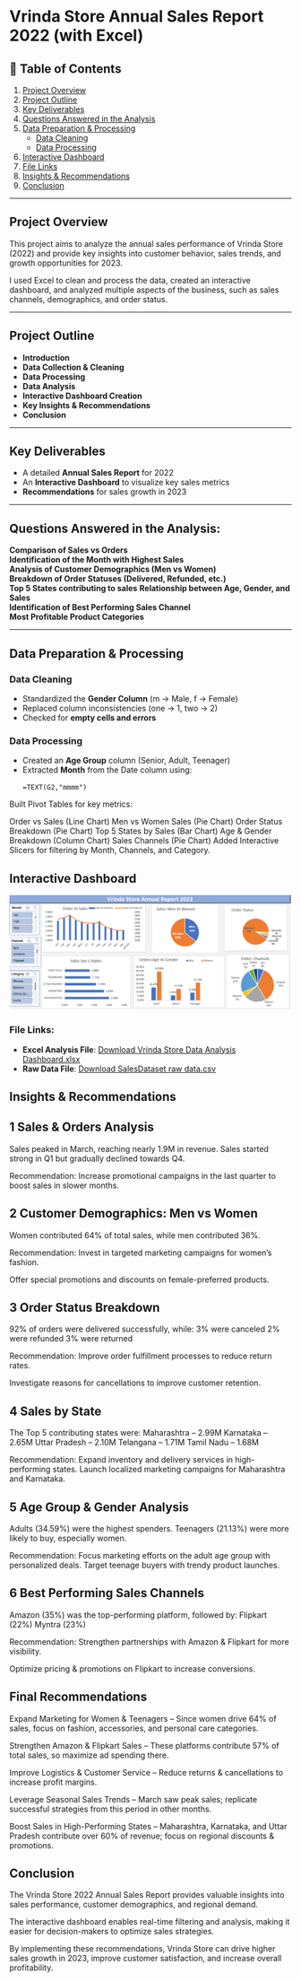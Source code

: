 # Vrinda Store Annual Sales Report 2022 (with Excel)

## 📌 Table of Contents
1. [Project Overview](#project-overview)
2. [Project Outline](#project-outline)
3. [Key Deliverables](#key-deliverables)
4. [Questions Answered in the Analysis](#questions-answered-in-the-analysis)
5. [Data Preparation & Processing](#data-preparation--processing)
   - [Data Cleaning](#data-cleaning)
   - [Data Processing](#data-processing)
6. [Interactive Dashboard](#interactive-dashboard)
7. [File Links](#file-links)
8. [Insights & Recommendations](#insights--recommendations)
9. [Conclusion](#conclusion)

---

## Project Overview
This project aims to analyze the annual sales performance of Vrinda Store (2022) and provide key insights into customer behavior, sales trends, and growth opportunities for 2023.

I used Excel to clean and process the data, created an interactive dashboard, and analyzed multiple aspects of the business, such as sales channels, demographics, and order status.

---

## Project Outline
- **Introduction**
- **Data Collection & Cleaning**
- **Data Processing**
- **Data Analysis**
- **Interactive Dashboard Creation**
- **Key Insights & Recommendations**
- **Conclusion**

---

## Key Deliverables
- A detailed **Annual Sales Report** for 2022  
- An **Interactive Dashboard** to visualize key sales metrics  
- **Recommendations** for sales growth in 2023  

---

## Questions Answered in the Analysis:
 **Comparison of Sales vs Orders**  
 **Identification of the Month with Highest Sales**  
 **Analysis of Customer Demographics (Men vs Women)**  
**Breakdown of Order Statuses (Delivered, Refunded, etc.)**  
**Top 5 States contributing to sales**  **Relationship between Age, Gender, and Sales**  
**Identification of Best Performing Sales Channel**  
**Most Profitable Product Categories**  

---

## Data Preparation & Processing

### Data Cleaning
- Standardized the **Gender Column** (m → Male, f → Female)  
- Replaced column inconsistencies (one → 1, two → 2)  
- Checked for **empty cells and errors**  

### Data Processing
- Created an **Age Group** column (Senior, Adult, Teenager)  
- Extracted **Month** from the Date column using:
  ```excel
  =TEXT(G2,"mmmm")
   ```
Built Pivot Tables for key metrics:

Order vs Sales (Line Chart)
Men vs Women Sales (Pie Chart)
Order Status Breakdown (Pie Chart)
Top 5 States by Sales (Bar Chart)
Age & Gender Breakdown (Column Chart)
Sales Channels (Pie Chart)
Added Interactive Slicers for filtering by Month, Channels, and Category.

## Interactive Dashboard

![Vrinda Store Dashboard](store_dash.png)



###  File Links:
- **Excel Analysis File**: [Download Vrinda Store Data Analysis Dashboard.xlsx](Vrinda%20Store%20Data%20Analysis%20dashboard.xlsx)
- **Raw Data File**: [Download SalesDataset raw data.csv](SalesDataset%20raw%20data.csv)

## Insights & Recommendations
## 1 Sales & Orders Analysis
Sales peaked in March, reaching nearly 1.9M in revenue.
Sales started strong in Q1 but gradually declined towards Q4.

Recommendation:
Increase promotional campaigns in the last quarter to boost sales in slower months.
## 2 Customer Demographics: Men vs Women
Women contributed 64% of total sales, while men contributed 36%.

Recommendation:
 Invest in targeted marketing campaigns for women’s fashion.
 
 Offer special promotions and discounts on female-preferred products.
## 3 Order Status Breakdown
92% of orders were delivered successfully, while:
3% were canceled
2% were refunded
3% were returned

Recommendation:
Improve order fulfillment processes to reduce return rates.

Investigate reasons for cancellations to improve customer retention.
## 4 Sales by State
The Top 5 contributing states were:
Maharashtra – 2.99M
Karnataka – 2.65M
Uttar Pradesh – 2.10M
Telangana – 1.71M
Tamil Nadu – 1.68M

Recommendation:
Expand inventory and delivery services in high-performing states.
Launch localized marketing campaigns for Maharashtra and Karnataka.
## 5 Age Group & Gender Analysis
Adults (34.59%) were the highest spenders.
Teenagers (21.13%) were more likely to buy, especially women.

Recommendation:
 Focus marketing efforts on the adult age group with personalized deals.
 Target teenage buyers with trendy product launches.
## 6 Best Performing Sales Channels
Amazon (35%) was the top-performing platform, followed by:
Flipkart (22%)
Myntra (23%)

Recommendation:
 Strengthen partnerships with Amazon & Flipkart for more visibility.
 
 Optimize pricing & promotions on Flipkart to increase conversions.
## Final Recommendations
Expand Marketing for Women & Teenagers – Since women drive 64% of sales, focus on fashion, accessories, and personal care categories.

Strengthen Amazon & Flipkart Sales – These platforms contribute 57% of total sales, so maximize ad spending there.

Improve Logistics & Customer Service – Reduce returns & cancellations to increase profit margins.

Leverage Seasonal Sales Trends – March saw peak sales; replicate successful strategies from this period in other months.

Boost Sales in High-Performing States – Maharashtra, Karnataka, and Uttar Pradesh contribute over 60% of revenue; focus on regional discounts & promotions.

## Conclusion
The Vrinda Store 2022 Annual Sales Report provides valuable insights into sales performance, customer demographics, and regional demand.

The interactive dashboard enables real-time filtering and analysis, making it easier for decision-makers to optimize sales strategies.

By implementing these recommendations, Vrinda Store can drive higher sales growth in 2023, improve customer satisfaction, and increase overall profitability. 
